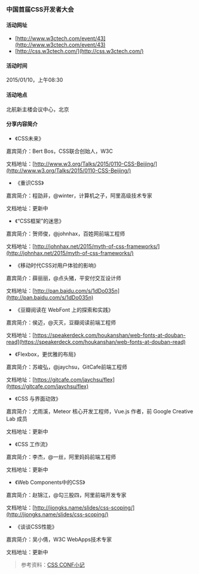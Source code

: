 ### 中国首届CSS开发者大会

#### 活动网址

- [http://www.w3ctech.com/event/43](http://www.w3ctech.com/event/43)
- [http://css.w3ctech.com/](http://css.w3ctech.com/)

#### 活动时间

 2015/01/10，上午08:30

#### 活动地点

北航新主楼会议中心，北京

#### 分享内容简介

- 《CSS未来》

嘉宾简介：Bert Bos，CSS联合创始人，W3C

文档地址：[http://www.w3.org/Talks/2015/0110-CSS-Beijing/](http://www.w3.org/Talks/2015/0110-CSS-Beijing/)

- 《重识CSS》

嘉宾简介：程劭非，@winter，计算机之子，阿里高级技术专家

文档地址：更新中

- 《“CSS框架”的迷思》

嘉宾简介：贺师俊，@johnhax，百姓网前端工程师

文档地址：[http://johnhax.net/2015/myth-of-css-frameworks/](http://johnhax.net/2015/myth-of-css-frameworks/)

- 《移动时代CSS对用户体验的影响》

嘉宾简介：薛丽丽，@点头猪，平安付交互设计师

文档地址：[http://pan.baidu.com/s/1dDo035n](http://pan.baidu.com/s/1dDo035n)


- 《豆瓣阅读在 WebFont 上的探索和实践》

嘉宾简介：侯迈，@灭灭，豆瓣阅读前端工程师

文档地址：[https://speakerdeck.com/houkanshan/web-fonts-at-douban-read](https://speakerdeck.com/houkanshan/web-fonts-at-douban-read)

- 《Flexbox，更优雅的布局》

嘉宾简介：苏峻弘，@jaychsu，GitCafe前端工程师

文档地址：[https://gitcafe.com/jaychsu/flex](https://gitcafe.com/jaychsu/flex)

- 《CSS 与界面动效》

嘉宾简介：尤雨溪，Meteor 核心开发工程师，Vue.js 作者，前 Google Creative Lab 成员

文档地址：更新中

- 《CSS 工作流》

嘉宾简介：李杰，@一丝，阿里妈妈前端工程师

文档地址：更新中

- 《Web Components中的CSS》

嘉宾简介：赵锦江，@勾三股四，阿里前端开发专家

文档地址：[http://jiongks.name/slides/css-scoping/](http://jiongks.name/slides/css-scoping/)

- 《谈谈CSS性能》

嘉宾简介：吴小倩，W3C WebApps技术专家

文档地址：更新中

> 参考资料：[CSS CONF小记](http://code.wileam.com/css-conf/)
